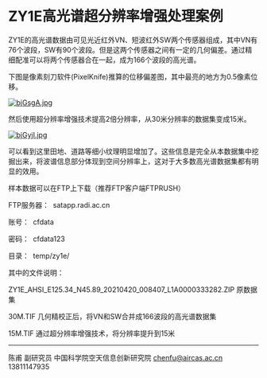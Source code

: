 # ZY1E高光谱超分辨率增强处理案例

ZY1E的高光谱数据由可见光近红外VN、短波红外SW两个传感器组成，其中VN有76个波段，SW有90个波段。但是这两个传感器之间有一定的几何偏差。通过精细配准可以将两个传感器合在一起，成为166个波段的高光谱。

下图是像素刻刀软件(PixelKnife)推算的位移偏差图，其中最亮的地方为0.5像素位移。



[![bjGsgA.jpg](https://s1.ax1x.com/2022/03/15/bjGsgA.jpg)](https://imgtu.com/i/bjGsgA)



然后使用超分辨率增强技术提高2倍分辨率，从30米分辨率的数据集变成15米。



[![bjGyjI.jpg](https://s1.ax1x.com/2022/03/15/bjGyjI.jpg)](https://imgtu.com/i/bjGyjI)



可以看到这里田地、道路等细小纹理明显增加了。这些信息是完全从本数据集中挖掘出来，将波谱信息部分体现到空间分辨率上，这对于大多数高光谱数据集都有明显的效用。

样本数据可以在FTP上下载（推荐FTP客户端FTPRUSH）

FTP服务器：  satapp.radi.ac.cn

账号：  cfdata

密码：  cfdata123

目录：  temp/zy1e/

其中的文件说明：

ZY1E_AHSI_E125.34_N45.89_20210420_008407_L1A0000333282.ZIP 原数据集

30M.TIF 几何精校正后，将VN和SW合并成166波段的高光谱数据集

15M.TIF 通过超分辨率增强技术，将分辨率提升到15米

---

陈甫 副研究员
中国科学院空天信息创新研究院
chenfu@aircas.ac.cn
13811147935